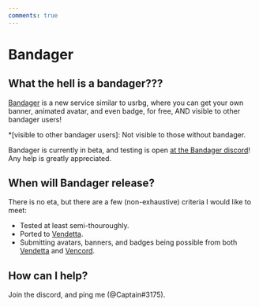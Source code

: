 ```yaml
---
comments: true
---
```

# Bandager
## What the hell is a bandager???
[Bandager](https://github.com/captain8771/bandager) is a new service similar to usrbg, where you can get your own banner, animated avatar, and even badge, for free, AND visible to other bandager users!

*[visible to other bandager users]: Not visible to those without bandager.

Bandager is currently in beta, and testing is open [at the Bandager discord](https://discord.gg/EvB9PYD5Pt)! Any help is greatly appreciated. 

## When will Bandager release?
There is no eta, but there are a few (non-exhaustive) criteria I would like to meet:
- Tested at least semi-thouroughly.
- Ported to [Vendetta](https://github.com/vendetta-mod).
- Submitting avatars, banners, and badges being possible from both [Vendetta](https://github.com/vendetta-mod) and [Vencord](https://github.com/vendicated/vencord).

## How can I help?
Join the discord, and ping me (@Captain#3175).
